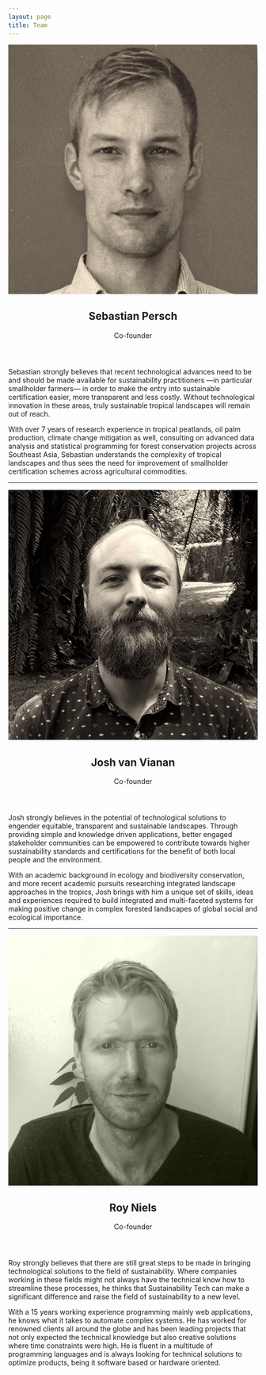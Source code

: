 ```yaml
---
layout: page
title: Team
---
```

<span class="avatar image left"><img src="/images/sebastianpersch.jpg" alt="Sebastian Persch" /></span>
<header>
  <h2>Sebastian Persch</h2>
  <p>Co-founder</p>
</header>
Sebastian strongly believes that recent technological advances need to be and should be made available for sustainability practitioners —in particular smallholder farmers— in order to make the entry into sustainable certification easier, more transparent and less costly. Without technological innovation in these areas, truly sustainable tropical landscapes will remain out of reach.

With over 7 years of research experience in tropical peatlands, oil palm production, climate change mitigation as well, consulting on advanced data analysis and statistical programming for forest conservation projects across Southeast Asia, Sebastian understands the complexity of tropical landscapes and thus sees the need for improvement of smallholder certification schemes across agricultural commodities.

---

<span class="avatar image left"><img src="/images/joshvanvianen.jpg" alt="Josh van Vianen" /></span>
<header>
  <h2>Josh van Vianan</h2>
  <p>Co-founder</p>
</header>
Josh strongly believes in the potential of technological solutions to engender equitable, transparent and sustainable landscapes. Through providing simple and knowledge driven applications, better engaged stakeholder communities can be empowered to contribute towards higher sustainability standards and certifications for the benefit of both local people and the environment.

With an academic background in ecology and biodiversity conservation, and more recent academic pursuits researching integrated landscape approaches in the tropics, Josh brings with him a unique set of skills, ideas and experiences required to build integrated and multi-faceted systems for making positive change in complex forested landscapes of global social and ecological importance.

---

<span class="avatar image left"><img src="/images/royniels.jpg" alt="Roy Niels" /></span>
<header>
  <h2>Roy Niels</h2>
  <p>Co-founder</p>
</header>
Roy strongly believes that there are still great steps to be made in bringing technological solutions to the field of sustainability. Where companies working in these fields might not always have the technical know how to streamline these processes, he thinks that Sustainability Tech can make a significant difference and raise the field of sustainability to a new level.

With a 15 years working experience programming mainly web applications, he knows what it takes to automate complex systems. He has worked for renowned clients all around the globe and has been leading projects that not only expected the technical knowledge but also creative solutions where time constraints were high. He is fluent in a multitude of programming languages and is always looking for technical solutions to optimize products, being it software based or hardware oriented.
